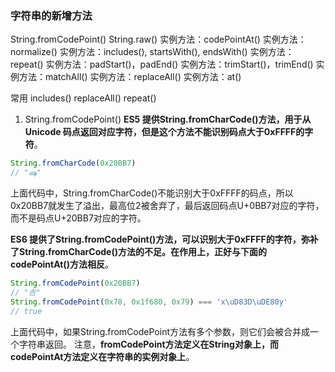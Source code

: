 ### 字符串的新增方法
String.fromCodePoint()
String.raw()
实例方法：codePointAt()
实例方法：normalize()
实例方法：includes(), startsWith(), endsWith()
实例方法：repeat()
实例方法：padStart()，padEnd()
实例方法：trimStart()，trimEnd()
实例方法：matchAll()
实例方法：replaceAll()
实例方法：at()

常用
includes() replaceAll() repeat()


1. String.fromCodePoint()
**ES5 提供String.fromCharCode()方法，用于从 Unicode 码点返回对应字符，但是这个方法不能识别码点大于0xFFFF的字符**。
```js
String.fromCharCode(0x20BB7)
// "ஷ"
```
上面代码中，String.fromCharCode()不能识别大于0xFFFF的码点，所以0x20BB7就发生了溢出，最高位2被舍弃了，最后返回码点U+0BB7对应的字符，而不是码点U+20BB7对应的字符。

**ES6 提供了String.fromCodePoint()方法，可以识别大于0xFFFF的字符，弥补了String.fromCharCode()方法的不足。在作用上，正好与下面的codePointAt()方法相反**。
```js
String.fromCodePoint(0x20BB7)
// "𠮷"
String.fromCodePoint(0x78, 0x1f680, 0x79) === 'x\uD83D\uDE80y'
// true
```
上面代码中，如果String.fromCodePoint方法有多个参数，则它们会被合并成一个字符串返回。
注意，**fromCodePoint方法定义在String对象上，而codePointAt方法定义在字符串的实例对象上**。
